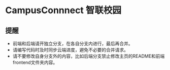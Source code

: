 # CampusConnnect 智联校园

## 提醒
- 前端和后端请开独立分支，在各自分支内进行，最后再合并。
- 请编写代码时及时同步云端进度，避免不必要的合并请求。
- 请不要修改自身分支外的内容，比如后端分支禁止修改主页的README和前端frontend文件夹内容。

